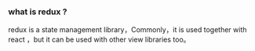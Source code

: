 ### what is redux ?

redux is a state management library，Commonly，it is used together with react ，but it can be used with other view libraries too。





